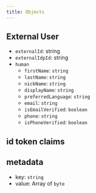 ```yaml
---
title: Objects
---
```


## External User

- `externalId`: string
- `externalIdpId`: string
- `human`
  - `firstName`: `string`
  - `lastName`: `string`
  - `nickName`: `string`
  - `displayName`: `string`
  - `preferredLanguage`: `string`
  - `email`: `string`
  - `isEmailVerified`: `boolean`
  - `phone`: `string`
  - `isPhoneVerified`: `boolean`

## id token claims

## metadata

- key: `string`
- value: Array of `byte`